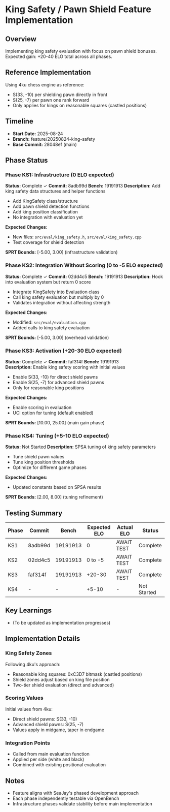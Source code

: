 # King Safety / Pawn Shield Feature Implementation

## Overview
Implementing king safety evaluation with focus on pawn shield bonuses. Expected gain: +20-40 ELO total across all phases.

## Reference Implementation
Using 4ku chess engine as reference:
- S(33, -10) per shielding pawn directly in front
- S(25, -7) per pawn one rank forward  
- Only applies for kings on reasonable squares (castled positions)

## Timeline
- **Start Date:** 2025-08-24
- **Branch:** feature/20250824-king-safety  
- **Base Commit:** 28048ef (main)

## Phase Status

### Phase KS1: Infrastructure (0 ELO expected)
**Status:** Complete ✓
**Commit:** 8adb99d
**Bench:** 19191913
**Description:** Add king safety data structures and helper functions
- Add KingSafety class/structure
- Add pawn shield detection functions
- Add king position classification
- No integration with evaluation yet

**Expected Changes:**
- New files: `src/eval/king_safety.h`, `src/eval/king_safety.cpp`
- Test coverage for shield detection

**SPRT Bounds:** [-5.00, 3.00] (infrastructure validation)

### Phase KS2: Integration Without Scoring (0 to -5 ELO expected)
**Status:** Complete ✓
**Commit:** 02dd4c5
**Bench:** 19191913
**Description:** Hook into evaluation system but return 0 score
- Integrate KingSafety into Evaluation class
- Call king safety evaluation but multiply by 0
- Validates integration without affecting strength

**Expected Changes:**
- Modified: `src/eval/evaluation.cpp`
- Added calls to king safety evaluation

**SPRT Bounds:** [-5.00, 3.00] (overhead validation)

### Phase KS3: Activation (+20-30 ELO expected)
**Status:** Complete ✓
**Commit:** faf314f
**Bench:** 19191913  
**Description:** Enable king safety scoring with initial values
- Enable S(33, -10) for direct shield pawns
- Enable S(25, -7) for advanced shield pawns
- Only for reasonable king positions

**Expected Changes:**
- Enable scoring in evaluation
- UCI option for tuning (default enabled)

**SPRT Bounds:** [10.00, 25.00] (main gain phase)

### Phase KS4: Tuning (+5-10 ELO expected)
**Status:** Not Started
**Description:** SPSA tuning of king safety parameters
- Tune shield pawn values
- Tune king position thresholds
- Optimize for different game phases

**Expected Changes:**
- Updated constants based on SPSA results

**SPRT Bounds:** [2.00, 8.00] (tuning refinement)

## Testing Summary

| Phase | Commit | Bench | Expected ELO | Actual ELO | Status |
|-------|--------|-------|--------------|------------|--------|
| KS1   | 8adb99d | 19191913 | 0         | AWAIT TEST | Complete |
| KS2   | 02dd4c5 | 19191913 | 0 to -5   | AWAIT TEST | Complete |
| KS3   | faf314f | 19191913 | +20-30    | AWAIT TEST | Complete |
| KS4   | -      | -     | +5-10        | -          | Not Started |

## Key Learnings
- (To be updated as implementation progresses)

## Implementation Details

### King Safety Zones
Following 4ku's approach:
- Reasonable king squares: 0xC3D7 bitmask (castled positions)
- Shield zones adjust based on king file position
- Two-tier shield evaluation (direct and advanced)

### Scoring Values
Initial values from 4ku:
- Direct shield pawns: S(33, -10) 
- Advanced shield pawns: S(25, -7)
- Values apply in midgame, taper in endgame

### Integration Points
- Called from main evaluation function
- Applied per side (white and black)
- Combined with existing positional evaluation

## Notes
- Feature aligns with SeaJay's phased development approach
- Each phase independently testable via OpenBench
- Infrastructure phases validate stability before main implementation